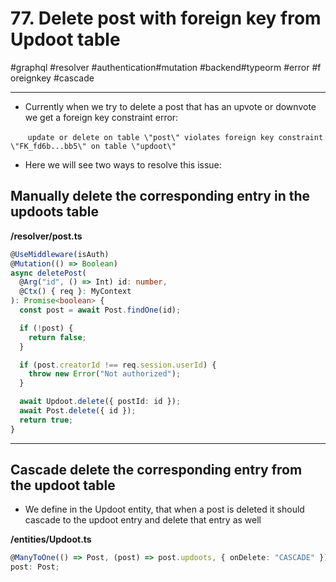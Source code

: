 # 77\. Delete post with foreign key from Updoot table

#graphql #resolver #authentication#mutation #backend#typeorm #error #foreignkey #cascade

* * *

- Currently when we try to delete a post that has an upvote or downvote we get a foreign key constraint error:

       `update or delete on table \"post\" violates foreign key constraint \"FK_fd6b...bb5\" on table \"updoot\"`  

- Here we will see two ways to resolve this issue:

## Manually delete the corresponding entry in the updoots table

**/resolver/post.ts**

```typescript
@UseMiddleware(isAuth)
@Mutation(() => Boolean)
async deletePost(
  @Arg("id", () => Int) id: number,
  @Ctx() { req }: MyContext
): Promise<boolean> {
  const post = await Post.findOne(id);

  if (!post) {
    return false;
  }

  if (post.creatorId !== req.session.userId) {
    throw new Error("Not authorized");
  }

  await Updoot.delete({ postId: id });
  await Post.delete({ id });
  return true;
}
```

  

* * *

## Cascade delete the corresponding entry from the updoot table

- We define in the Updoot entity, that when a post is deleted it should cascade to the updoot entry and delete that entry as well

**/entities/Updoot.ts**

```typescript
@ManyToOne(() => Post, (post) => post.updoots, { onDelete: "CASCADE" })
post: Post;
```